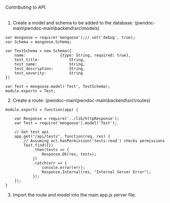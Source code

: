 ###### Contributing to API.

1. Create a model and schema to be added to the database. (pwndoc-main\\pwndoc-main\\backend\\src\\models)
```
var mongoose = require('mongoose');//.set('debug', true);
var Schema = mongoose.Schema;

var TestSchema = new Schema({
    name:               {type: String, required: true},
    test_title:             String,
    test_name:              String,
    test_description:       String,
    test_severity:          String
})

var Test = mongoose.model('Test', TestSchema);
module.exports = Test;
```

2. Create a route. (pwndoc-main\\pwndoc-main\\backend\\src\\routes)
```
module.exports = function(app) {

    var Response = require('../lib/httpResponse');
    var Test = require('mongoose').model('Test');

    // Get test api
    app.get("/api/tests", function(req, res) {
        // Assuming acl.hasPermission('tests:read') checks permissions
        Test.find({})
            .then(tests => {
                Response.Ok(res, tests);
            })
            .catch(err => {
                console.error(err);
                Response.Internal(res, "Internal Server Error");
            });
    });
}
```

3. Import the route and model into the main app.js server file.
